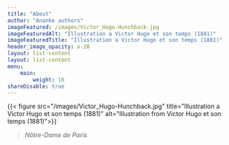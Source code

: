 ```yaml
---
title: "About"
author: "Ananke authors"
imageFeatured: /images/Victor_Hugo-Hunchback.jpg
imageFeaturedAlt: "Illustration a Victor Hugo et son temps (1881)"
imageFeaturedTitle: "Illustration a Victor Hugo et son temps (1881)"
header_image_opacity: o-20
layout: list-content
layout: list-content
menu:
    main:
        weight: 10
shareDisable: true
---
```

{{< figure src="/images/Victor_Hugo-Hunchback.jpg" title="Illustration a Victor Hugo et son temps (1881)" alt="Illustration from Victor Hugo et son temps (1881)">}}

>_Nôtre-Dame de Paris_
